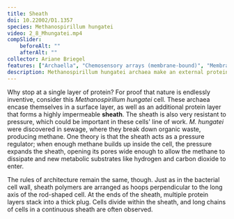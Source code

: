 ```yaml
---
title: Sheath
doi: 10.22002/D1.1357
species: Methanospirillum hungatei
video: 2_8_Mhungatei.mp4
compSlider:
    beforeAlt: ""
    afterAlt: ""
collector: Ariane Briegel
features: ["Archaella", "Chemosensory arrays (membrane-bound)", "Membrane (monoderm)", "Pili", "Ribosomes", "Sheath", "Storage granules", "Surface layer", "Vesicles (cytoplasmic)"]
description: Methanospirillum hungatei archaea make an external protein sheath that's highly resistant to pressure. Cells can form long chains with connected sheaths.
---
```


Why stop at a single layer of protein? For proof that nature is endlessly inventive, consider this *Methanospirillum hungatei* cell. These archaea encase themselves in a surface layer, as well as an additional protein layer that forms a highly impermeable **sheath**. The sheath is also very resistant to pressure, which could be important in these cells' line of work. *M. hungatei* were discovered in sewage, where they break down organic waste, producing methane. One theory is that the sheath acts as a pressure regulator; when enough methane builds up inside the cell, the pressure expands the sheath, opening its pores wide enough to allow the methane to dissipate and new metabolic substrates like hydrogen and carbon dioxide to enter.

The rules of architecture remain the same, though. Just as in the bacterial cell wall, sheath polymers are arranged as hoops perpendicular to the long axis of the rod-shaped cell. At the ends of the sheath, multiple protein layers stack into a thick plug. Cells divide within the sheath, and long chains of cells in a continuous sheath are often observed.


